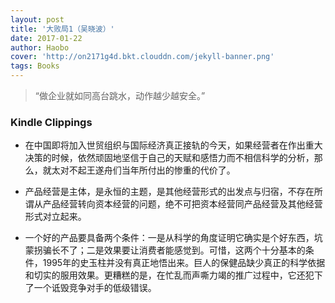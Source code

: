```yaml
---
layout: post
title: '大败局1（吴晓波）'
date: 2017-01-22
author: Haobo
cover: 'http://on2171g4d.bkt.clouddn.com/jekyll-banner.png'
tags: Books
---
```


> “做企业就如同高台跳水，动作越少越安全。”

### Kindle Clippings

* 在中国即将加入世贸组织与国际经济真正接轨的今天，如果经营者在作出重大决策的时候，依然顽固地坚信于自己的天赋和感悟力而不相信科学的分析，那么，就太对不起王遂舟们当年所付出的惨重的代价了。

* 产品经营是主体，是永恒的主题，是其他经营形式的出发点与归宿，不存在所谓从产品经营转向资本经营的问题，绝不可把资本经营同产品经营及其他经营形式对立起来。

* 一个好的产品要具备两个条件：一是从科学的角度证明它确实是个好东西，坑蒙拐骗长不了；二是效果要让消费者能感觉到。可惜，这两个十分基本的条件，1995年的史玉柱并没有真正地悟出来。巨人的保健品缺少真正的科学依据和切实的服用效果。更糟糕的是，在忙乱而声嘶力竭的推广过程中，它还犯下了一个诋毁竞争对手的低级错误。

